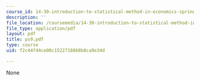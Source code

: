 ```yaml
---
course_id: 14-30-introduction-to-statistical-method-in-economics-spring-2006
description: ''
file_location: /coursemedia/14-30-introduction-to-statistical-method-in-economics-spring-2006/f2c44f44ce00c1522718868b0ca9e34d_ps9.pdf
file_type: application/pdf
layout: pdf
title: ps9.pdf
type: course
uid: f2c44f44ce00c1522718868b0ca9e34d

---
```

None